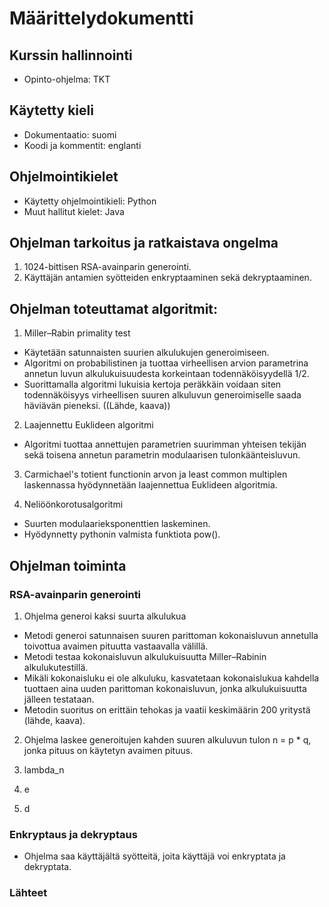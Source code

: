 # Määrittelydokumentti

## Kurssin hallinnointi
- Opinto-ohjelma: TKT

## Käytetty kieli
- Dokumentaatio: suomi
- Koodi ja kommentit: englanti

## Ohjelmointikielet

- Käytetty ohjelmointikieli: Python
- Muut hallitut kielet: Java

## Ohjelman tarkoitus ja ratkaistava ongelma

1. 1024-bittisen RSA-avainparin generointi.
2. Käyttäjän antamien syötteiden enkryptaaminen sekä dekryptaaminen.

## Ohjelman toteuttamat algoritmit:

1. Miller–Rabin primality test
  - Käytetään satunnaisten suurien alkulukujen generoimiseen.
  - Algoritmi on probabilistinen ja tuottaa virheellisen arvion parametrina annetun luvun alkulukuisuudesta korkeintaan todennäköisyydellä 1/2.
  - Suorittamalla algoritmi lukuisia kertoja peräkkäin voidaan siten todennäköisyys virheellisen suuren alkuluvun generoimiselle saada häviävän pieneksi.
      ((Lähde, kaava))
      
2. Laajennettu Euklideen algoritmi
  - Algoritmi tuottaa annettujen parametrien suurimman yhteisen tekijän sekä toisena annetun parametrin modulaarisen tulonkäänteisluvun.

3. Carmichael's totient functionin arvon ja least common multiplen laskennassa hyödynnetään laajennettua Euklideen algoritmia.

4. Neliöönkorotusalgoritmi
  - Suurten modulaarieksponenttien laskeminen.
  - Hyödynnetty pythonin valmista funktiota pow().


## Ohjelman toiminta

### RSA-avainparin generointi

1. Ohjelma generoi kaksi suurta alkulukua
  - Metodi generoi satunnaisen suuren parittoman kokonaisluvun annetulla toivottua avaimen pituutta vastaavalla välillä.
  - Metodi testaa kokonaisluvun alkulukuisuutta Miller–Rabinin alkulukutestillä.
  - Mikäli kokonaisluku ei ole alkuluku, kasvatetaan kokonaislukua kahdella tuottaen aina uuden parittoman kokonaisluvun, jonka alkulukuisuutta jälleen testataan.
  - Metodin suoritus on erittäin tehokas ja vaatii keskimäärin 200 yritystä (lähde, kaava).

2. Ohjelma laskee generoitujen kahden suuren alkuluvun tulon n = p * q, jonka pituus on käytetyn avaimen pituus.

3. lambda_n

4. e

5. d

### Enkryptaus ja dekryptaus
- Ohjelma saa käyttäjältä syötteitä, joita käyttäjä voi enkryptata ja dekryptata.

### Lähteet

